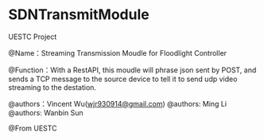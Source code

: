 # SDNTransmitModule
UESTC Project

@Name：Streaming Transmission Moudle for Floodlight Controller

@Function：With a RestAPI, this moudle will phrase json sent by POST, and sends a TCP message to the source device to tell it to send udp video streaming to the destation.

@authors：Vincent Wu(wjr930914@gmail.com)
@authors: Ming Li
@authors: Wanbin Sun

@From UESTC